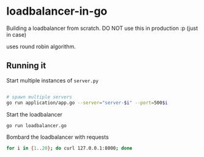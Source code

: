 # loadbalancer-in-go

Building a loadbalancer from scratch. DO NOT use this in production :p (just in case)

uses round robin algorithm.

## Running it

Start multiple instances of `server.py`

```bash

# spawn multiple servers
go run application/app.go --server="server-$i" --port=500$i
```

Start the loadbalancer

```bash
go run loadbalancer.go
```

Bombard the loadbalancer with requests

```bash
for i in {1..20}; do curl 127.0.0.1:8000; done
```
